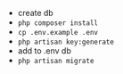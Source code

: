 - create db
- `php composer install`
- `cp .env.example .env`
- `php artisan key:generate`
- add to .env db
- `php artisan migrate`
